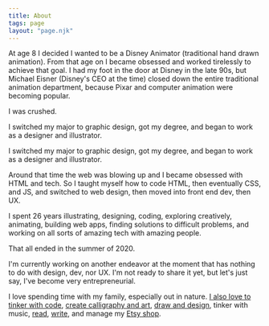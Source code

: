 ```yaml
---
title: About
tags: page
layout: "page.njk"
---
```


At age 8 I decided I wanted to be a Disney Animator (traditional hand drawn animation). From that age on I became obsessed and worked tirelessly to achieve that goal. I had my foot in the door at Disney in the late 90s, but Michael Eisner (Disney's CEO at the time) closed down the entire traditional animation department, because Pixar and computer animation were becoming popular.

I was crushed.

I switched my major to graphic design, got my degree, and began to work as a designer and illustrator.

<div class="callout">
<p>I switched my major to graphic design, got my degree, and began to work as a designer and illustrator.</p>
</div>

Around that time the web was blowing up and I became obsessed with HTML and tech. So I taught myself how to code HTML, then eventually CSS, and JS, and switched to web design, then moved into front end dev, then UX.

I spent 26 years illustrating, designing, coding, exploring creatively, animating, building web apps, finding solutions to difficult problems, and working on all sorts of amazing tech with amazing people.

That all ended in the summer of 2020.

I'm currently working on another endeavor at the moment that has nothing to do with design, dev, nor UX. I'm not ready to share it yet, but let's just say, I've become very entrepreneurial.

I love spending time with my family, especially out in nature. <a href="https://codepen.io/frankDraws/" target="_blank">I also love to tinker with code</a>, <a href="https://www.instagram.com/frankjuval/" target="_blank">create calligraphy and art</a>, <a href="https://www.frankjuval.com" target="_blank">draw and design</a>, tinker with music, [read](/reading), <a href="/tagged/writing">write</a>, and manage my <a href="https://www.etsy.com/shop/FrankJuvalStudio" target="_blank">Etsy shop</a>.